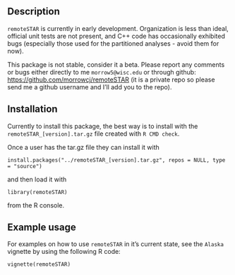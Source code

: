 Description
-----------

`remoteSTAR` is currently in early development. Organization is less
than ideal, official unit tests are not present, and C++ code has
occasionally exhibited bugs (especially those used for the partitioned
analyses - avoid them for now).

This package is not stable, consider it a beta. Please report any
comments or bugs either directly to me `morrow5@wisc.edu` or through
github:
<a href="https://github.com/morrowcj/remoteSTAR" class="uri">https://github.com/morrowcj/remoteSTAR</a>
(it is a private repo so please send me a github username and I’ll add
you to the repo).

Installation
------------

Currently to install this package, the best way is to install with the
`remoteSTAR_[version].tar.gz` file created with `R CMD check`.

Once a user has the tar.gz file they can install it with

    install.packages("../remoteSTAR_[version].tar.gz", repos = NULL, type = "source")

and then load it with

    library(remoteSTAR)

from the R console.

Example usage
-------------

For examples on how to use `remoteSTAR` in it’s current state, see the
`Alaska` vignette by using the following R code:

    vignette(remoteSTAR)
